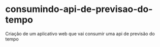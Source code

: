 # consumindo-api-de-previsao-do-tempo
 Criação de um aplicativo web que vai consumir uma api de previsão do tempo
